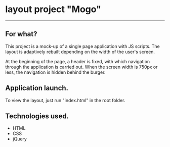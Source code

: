 # layout project "Mogo"

---
## For what?

This project is a mock-up of a single page application with JS scripts. The layout is adaptively rebuilt depending on the width of the user's screen.

At the beginning of the page, a header is fixed, with which navigation through the application is carried out. When the screen width is 750px or less, the navigation is hidden behind the burger.


## Application launch.

To view the layout, just run "index.html" in the root folder.
## Technologies used.

* HTML
* CSS
* jQuery